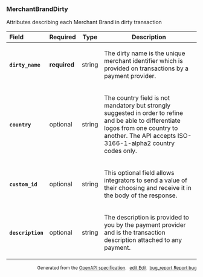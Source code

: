 <!--- This is a generated file, do not edit! -->
<!--- [START woosmap_http_schema_merchantbranddirty] -->
<h3 class="schema-object" id="MerchantBrandDirty">MerchantBrandDirty</h3>

Attributes describing each Merchant Brand in dirty transaction

| Field                                                                                                             | Required     | Type   | Description                                                                                                                                                                                                                                              |
| :---------------------------------------------------------------------------------------------------------------- | ------------ | ------ | -------------------------------------------------------------------------------------------------------------------------------------------------------------------------------------------------------------------------------------------------------- |
| <h4 id="MerchantBrandDirty-dirty_name" class="add-link schema-object-property-key"><code>dirty_name</code></h4>   | **required** | string | <div class="nonref-property-description"><p>The dirty name is the unique merchant identifier which is provided on transactions by a payment provider.</p></div>                                                                                          |
| <h4 id="MerchantBrandDirty-country" class="add-link schema-object-property-key"><code>country</code></h4>         | optional     | string | <div class="nonref-property-description"><p>The country field is not mandatory but strongly suggested in order to refine and be able to differentiate logos from one country to another. The API accepts ISO-3166-1-alpha2 country codes only.</p></div> |
| <h4 id="MerchantBrandDirty-custom_id" class="add-link schema-object-property-key"><code>custom_id</code></h4>     | optional     | string | <div class="nonref-property-description"><p>This optional field allows integrators to send a value of their choosing and receive it in the body of the response.</p></div>                                                                               |
| <h4 id="MerchantBrandDirty-description" class="add-link schema-object-property-key"><code>description</code></h4> | optional     | string | <div class="nonref-property-description"><p>The description is provided to you by the payment provider and is the transaction description attached to any payment.</p></div>                                                                             |

<p style="text-align: right; font-size: smaller;">Generated from the <a data-label="openapi-github" href="https://github.com/woosmap/openapi-specification" title="Woosmap OpenAPI Specification" class="external">OpenAPI specification</a>.
<a data-label="openapi-github-woosmap-http-schema-merchantbranddirty" data-action="edit" style="margin-left: 5px;" href="https://github.com/woosmap/openapi-specification/blob/main/specification/schemas/MerchantBrandDirty.yml" title="Edit on GitHub"><span class="material-icons">edit</span> Edit</a>
<a data-label="openapi-github-woosmap-http-schema-merchantbranddirty" data-action="bug" style="margin-left: 5px;" href="https://github.com/woosmap/openapi-specification/issues/new?assignees=&labels=type%3A+bug%2C+triage+me&template=bug_report.md&title=[schemas] Bug - MerchantBrandDirty" title="File bug for schemas on GitHub"><span class="material-icons">bug_report</span> Report bug</a>
</p>

<!--- [END woosmap_http_schema_merchantbranddirty] -->
